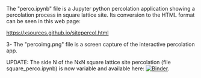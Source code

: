 The "perco.ipynb" file is a Jupyter python percolation application showing a percolation process in square lattice site. Its conversion to the HTML format can be seen in this web page: 

https://xsources.github.io/sitepercol.html

3- The "percoimg.png" file is a screen capture of the interactive percolation app.

UPDATE: The side N of the NxN square lattice site percolation (file square_perco.ipynb) is now variable and available here:
[![Binder](https://mybinder.org/badge_logo.svg)](https://mybinder.org/v2/gh/xsources/python-percolation/master).
